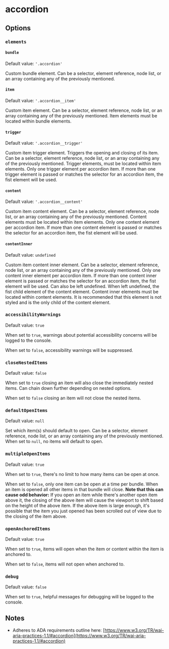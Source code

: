 # accordion
## Options
### `elements`
#### `bundle`
Default value: `'.accordion'`

Custom bundle element. Can be a selector, element reference, node list, or an array containing any of the previously mentioned.

#### `item`
Default value: `'.accordion__item'`

Custom item element. Can be a selector, element reference, node list, or an array containing any of the previously mentioned. Item elements must be located within bundle elements.

#### `trigger`
Default value: `'.accordion__trigger'`

Custom item trigger element. Triggers the opening and closing of its item. Can be a selector, element reference, node list, or an array containing any of the previously mentioned. Trigger elements, must be located within item elements. Only one trigger element per accordion item. If more than one trigger element is passed or matches the selector for an accordion item, the fist element will be used.

#### `content`
Default value: `'.accordion__content'`

Custom item content element. Can be a selector, element reference, node list, or an array containing any of the previously mentioned. Content elements must be located within item elements. Only one content element per accordion item. If more than one content element is passed or matches the selector for an accordion item, the fist element will be used.

#### `contentInner`
Default value: `undefined`

Custom item content inner element. Can be a selector, element reference, node list, or an array containing any of the previously mentioned. Only one content inner element per accordion item. If more than one content inner element is passed or matches the selector for an accordion item, the fist element will be used. Can also be left undefined. When left undefined, the fist child element of the content element. Content inner elements must be located within content elements. It is recommended that this element is not styled and is the only child of the content element.

### `accessibilityWarnings`
Default value: `true`

When set to `true`, warnings about potential accessibility concerns will be logged to the console.

When set to `false`, accessibility warnings will be suppressed.

### `closeNestedItems`
Default value: `false`

When set to `true` closing an item will also close the immediately nested items. Can chain down further depending on nested options.

When set to `false` closing an item will not close the nested items.

### `defaultOpenItems`
Default value: `null`

Set which item(s) should default to open. Can be a selector, element reference, node list, or an array containing any of the previously mentioned. When set to `null`, no items will default to open.

### `multipleOpenItems`
Default value: `true`

When set to `true`, there's no limit to how many items can be open at once.

When set to `false`, only one item can be open at a time per bundle. When an item is opened all other items in that bundle will close. **Note that this can cause odd behavior:** If you open an item while there's another open item above it, the closing of the above item will cause the viewport to shift based on the height of the above item. If the above item is large enough, it's possible that the item you just opened has been scrolled out of view due to the closing of the item above.

### `openAnchoredItems`
Default value: `true`

When set to `true`, items will open when the item or content within the item is anchored to.

When set to `false`, items will not open when anchored to.

### `debug`
Default value: `false`

When set to `true`, helpful messages for debugging will be logged to the console.

## Notes
* Adheres to ADA requirements outline here: [https://www.w3.org/TR/wai-aria-practices-1.1/#accordion](https://www.w3.org/TR/wai-aria-practices-1.1/#accordion)